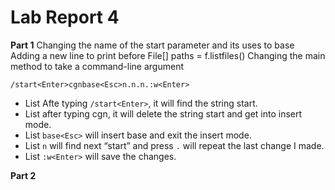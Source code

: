 # Lab Report 4

**Part 1**
Changing the name of the start parameter and its uses to base
Adding a new line to print before File[] paths = f.listfiles()
Changing the main method to take a command-line argument


`/start<Enter>cgnbase<Esc>n.n.n.:w<Enter>`
* List Afte typing `/start<Enter>`, it will find the string start.
* List after typing cgn, it will delete the string start and get into insert mode.
* List `base<Esc>` will insert base and exit the insert mode.
* List `n` will find next “start” and press `.` will repeat the last change I made.
* List `:w<Enter>` will save the changes.


**Part 2**
